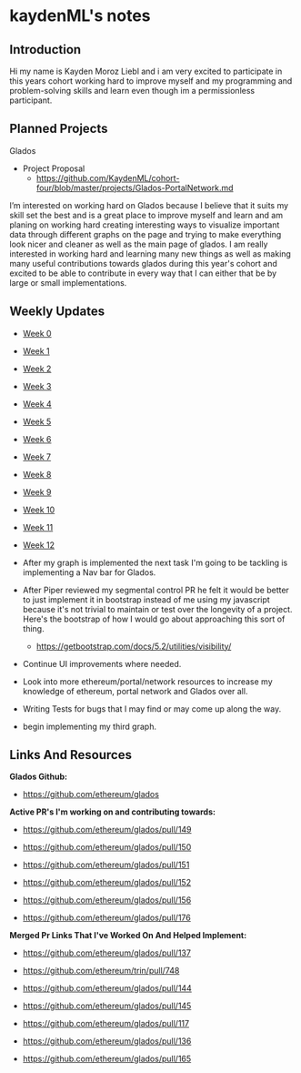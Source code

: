 # kaydenML's notes

## Introduction

Hi my name is Kayden Moroz Liebl and i am very excited to participate in this years cohort working hard to improve myself and my programming and problem-solving skills and learn even though im a permissionless participant.

 

## Planned Projects

Glados

- Project Proposal
  - https://github.com/KaydenML/cohort-four/blob/master/projects/Glados-PortalNetwork.md

I’m interested on working hard on Glados because I believe that it suits my skill set the best and is a great place to improve myself and learn and am planing on working hard creating interesting ways to visualize important data through different graphs on the page and trying to make everything look nicer and cleaner as well as the main page of glados. I am really interested in working hard and learning many new things as well as making many useful contributions towards glados during this year's cohort and excited to be able to contribute in every way that I can either that be by large or small implementations.


## Weekly Updates

- [Week 0](https://hackmd.io/msw-q59mQ1WIEy2s0qwbSQ?view) 
- [Week 1](https://hackmd.io/@v8QYUEqNQI-q90vwuMaJaw/B1fzDR492)
- [Week 2](https://hackmd.io/@v8QYUEqNQI-q90vwuMaJaw/S1t-Tmyon)
- [Week 3](https://hackmd.io/@v8QYUEqNQI-q90vwuMaJaw/HkVl5dhjh)
- [Week 4](https://hackmd.io/@v8QYUEqNQI-q90vwuMaJaw/Bytjmsfh3)
- [Week 5](https://hackmd.io/@v8QYUEqNQI-q90vwuMaJaw/S1wFfX23h)
- [Week 6](https://hackmd.io/@v8QYUEqNQI-q90vwuMaJaw/SynHLNBTh)
- [Week 7](https://hackmd.io/@v8QYUEqNQI-q90vwuMaJaw/SkDUd50an)
- [Week 8](https://hackmd.io/@v8QYUEqNQI-q90vwuMaJaw/SJcjUNtC2)
- [Week 9](https://hackmd.io/@v8QYUEqNQI-q90vwuMaJaw/HJj1OtQkp)
- [Week 10](https://hackmd.io/@v8QYUEqNQI-q90vwuMaJaw/S1iIpQ61a)
- [Week 11](https://hackmd.io/@v8QYUEqNQI-q90vwuMaJaw/SJK8N0Sga)
- [Week 12](https://hackmd.io/@v8QYUEqNQI-q90vwuMaJaw/S1KdrvgWT)

- After my graph is implemented the next task I'm going to be tackling is implementing a Nav bar for Glados.


- After Piper reviewed my segmental control PR he felt it would be better to just implement it in bootstrap instead of me using my javascript because it's not trivial to maintain or test over the longevity of a project. Here's the bootstrap of how I would go about approaching this sort of thing.
    - https://getbootstrap.com/docs/5.2/utilities/visibility/
 

- Continue UI improvements where needed.


- Look into more ethereum/portal/network resources to increase my knowledge of ethereum, portal network and Glados over all.


- Writing Tests for bugs that I may find or may come up along the way.


- begin implementing my third graph.

## Links And Resources

**Glados Github:**

- https://github.com/ethereum/glados

**Active PR's I'm working on and contributing towards:**

- https://github.com/ethereum/glados/pull/149

- https://github.com/ethereum/glados/pull/150

- https://github.com/ethereum/glados/pull/151

- https://github.com/ethereum/glados/pull/152

- https://github.com/ethereum/glados/pull/156

- https://github.com/ethereum/glados/pull/176

**Merged Pr Links That I've Worked On And Helped Implement:**
- https://github.com/ethereum/glados/pull/137

- https://github.com/ethereum/trin/pull/748

- https://github.com/ethereum/glados/pull/144

- https://github.com/ethereum/glados/pull/145

- https://github.com/ethereum/glados/pull/117

- https://github.com/ethereum/glados/pull/136

- https://github.com/ethereum/glados/pull/165
